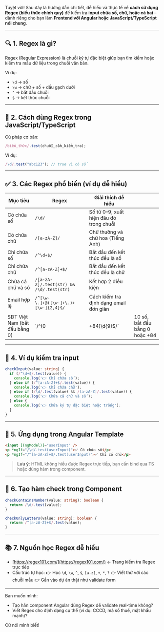 Tuyệt vời! Sau đây là hướng dẫn chi tiết, dễ hiểu và thực tế về **cách sử dụng Regex (biểu thức chính quy)** để kiểm tra **input chứa số, chữ, hoặc cả hai** – dành riêng cho bạn làm **Frontend với Angular hoặc JavaScript/TypeScript nói chung**.

---

## 🔍 1. **Regex là gì?**

Regex (Regular Expression) là chuỗi ký tự đặc biệt giúp bạn tìm kiếm hoặc kiểm tra mẫu dữ liệu trong chuỗi văn bản.

Ví dụ:

- `\d` → số
- `\w` → chữ + số + dấu gạch dưới
- `^` → bắt đầu chuỗi
- `$` → kết thúc chuỗi

---

## 🧪 2. **Cách dùng Regex trong JavaScript/TypeScript**

Cú pháp cơ bản:

```ts
/biểu_thức/.test(chuỗi_cần_kiểm_tra);
```

Ví dụ:

```ts
/\d/.test("abc123"); // true vì có số
```

---

## ✅ 3. **Các Regex phổ biến (ví dụ dễ hiểu)**

| Mục tiêu                      | Regex                                    | Giải thích dễ hiểu                      |                                |
| ----------------------------- | ---------------------------------------- | --------------------------------------- | ------------------------------ |
| Có chứa số                    | `/\d/`                                   | Số từ 0–9, xuất hiện đâu đó trong chuỗi |                                |
| Có chứa chữ                   | `/[a-zA-Z]/`                             | Chữ thường và chữ hoa (Tiếng Anh)       |                                |
| Chỉ chứa số                   | `/^\d+$/`                                | Bắt đầu đến kết thúc đều là số          |                                |
| Chỉ chứa chữ                  | `/^[a-zA-Z]+$/`                          | Bắt đầu đến kết thúc đều là chữ         |                                |
| Chứa cả chữ và số             | `/[a-zA-Z]/.test(str) && /\d/.test(str)` | Kết hợp 2 điều kiện                     |                                |
| Email hợp lệ                  | `/^[\w-\.]+@([\w-]+\.)+[\w-]{2,4}$/`     | Cách kiểm tra định dạng email đơn giản  |                                |
| SĐT Việt Nam (bắt đầu bằng 0) | \`/^(0                                   | +84)\d{9}\$/\`                          | 10 số, bắt đầu bằng 0 hoặc +84 |

---

## 🧠 4. **Ví dụ kiểm tra input**

```ts
checkInput(value: string) {
  if (/^\d+$/.test(value)) {
    console.log('👉 Chỉ chứa số');
  } else if (/^[a-zA-Z]+$/.test(value)) {
    console.log('👉 Chỉ chứa chữ');
  } else if (/\d/.test(value) && /[a-zA-Z]/.test(value)) {
    console.log('👉 Chứa cả chữ và số');
  } else {
    console.log('👉 Chứa ký tự đặc biệt hoặc trống');
  }
}
```

---

## 🔧 5. **Ứng dụng trong Angular Template**

```html
<input [(ngModel)]="userInput" />
<p *ngIf="/\d/.test(userInput)">✅ Có chứa số</p>
<p *ngIf="/^[a-zA-Z]+$/.test(userInput)">✅ Chỉ có chữ</p>
```

> **Lưu ý**: HTML không hiểu được Regex trực tiếp, bạn cần bind qua TS hoặc dùng hàm trong component.

---

## 🔁 6. **Tạo hàm check trong Component**

```ts
checkContainsNumber(value: string): boolean {
  return /\d/.test(value);
}

checkOnlyLetters(value: string): boolean {
  return /^[a-zA-Z]+$/.test(value);
}
```

---

## 📚 7. **Nguồn học Regex dễ hiểu**

- [https://regex101.com/](https://regex101.com/) ← Trang kiểm tra Regex trực tiếp
- Cấu trúc tự học:
  👉 Học `\d`, `\w`, `^`, `$`, `[a-z]`, `+`, `*`, `?`
  👉 Viết thử với các chuỗi mẫu
  👉 Gắn vào dự án thật như validate form

---

Bạn muốn mình:

- Tạo hẳn component Angular dùng Regex để validate real-time không?
- Viết Regex cho định dạng cụ thể (ví dụ: CCCD, mã số thuế, mật khẩu mạnh)?

Cứ nói mình biết!
